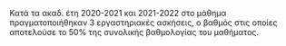 Κατά τα ακαδ. έτη 2020-2021 και 2021-2022 στο μάθημα πραγματοποιήθηκαν 3 εργαστηριακές ασκήσεις, ο βαθμός στις οποίες αποτελούσε το 50% της συνολικής βαθμολογίας του μαθήματος.
